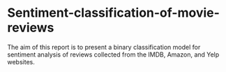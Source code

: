 # Sentiment-classification-of-movie-reviews
The aim of this report is to present a binary classification model for sentiment analysis of reviews collected from the IMDB, Amazon, and Yelp websites. 
